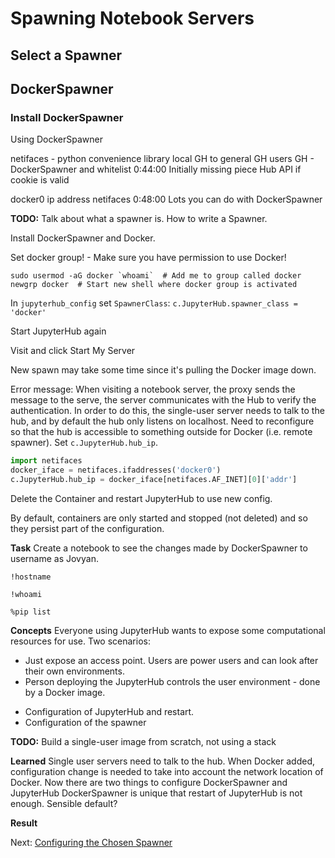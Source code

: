 # Spawning Notebook Servers


## Select a Spawner

## DockerSpawner

### Install DockerSpawner

Using DockerSpawner

netifaces - python convenience library
local GH to general GH users
GH - DockerSpawner and whitelist
0:44:00 Initially missing piece Hub API if cookie is valid

docker0 ip address netifaces
0:48:00 Lots you can do with DockerSpawner

**TODO:** Talk about what a spawner is. How to write a Spawner.

Install DockerSpawner and Docker.

Set docker group! - Make sure you have permission to use Docker!
```
sudo usermod -aG docker `whoami`  # Add me to group called docker
newgrp docker  # Start new shell where docker group is activated
```

In `jupyterhub_config` set `SpawnerClass`: `c.JupyterHub.spawner_class = 'docker'`

Start JupyterHub again

Visit and click Start My Server

New spawn may take some time since it's pulling the Docker image down.

Error message: When visiting a notebook server, the proxy sends the message to the serve, the server communicates with the Hub to verify the authentication. In order to do this, the single-user server needs to talk to the hub, and by default the hub only listens on localhost. Need to reconfigure so that the hub is accessible to something outside for Docker (i.e. remote spawner). Set `c.JupyterHub.hub_ip`.

```python
import netifaces
docker_iface = netifaces.ifaddresses('docker0')
c.JupyterHub.hub_ip = docker_iface[netifaces.AF_INET][0]['addr']
```

Delete the Container and restart JupyterHub to use new config.

By default, containers are only started and stopped (not deleted) and so they persist part of the configuration.

**Task** Create a notebook to see the changes made by DockerSpawner to username as Jovyan.
```
!hostname

!whoami

%pip list
```

**Concepts**
Everyone using JupyterHub wants to expose some computational resources for use. Two scenarios:
* Just expose an access point. Users are power users and can look after their own environments.
* Person deploying the JupyterHub controls the user environment - done by a Docker image.

- Configuration of JupyterHub and restart.
- Configuration of the spawner

**TODO:** Build a single-user image from scratch, not using a stack

**Learned** Single user servers need to talk to the hub. When Docker added, configuration change is needed to take into account the network location of Docker. Now there are two things to configure DockerSpawner and JupyterHub
DockerSpawner is unique that restart of JupyterHub is not enough. Sensible default?

**Result**

Next: [Configuring the Chosen Spawner](06-configuring-the-chosen-spawner.md)